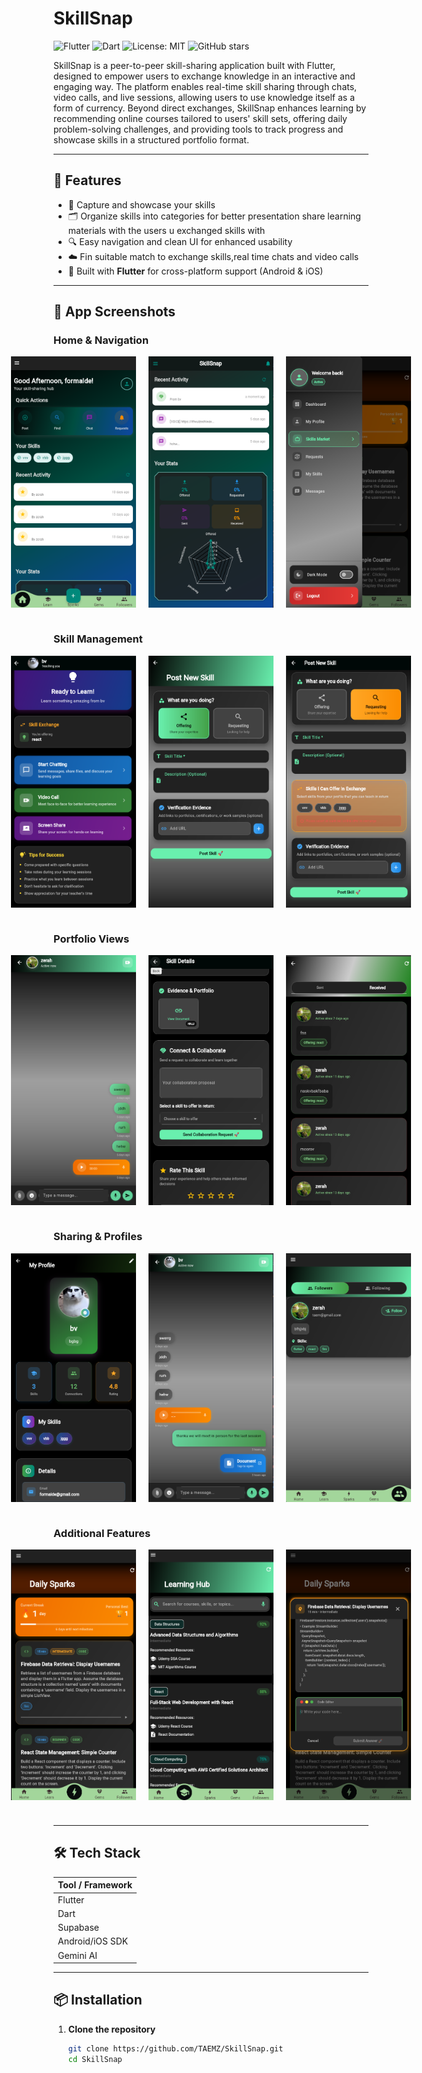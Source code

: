 # SkillSnap

![Flutter](https://img.shields.io/badge/Flutter-3.x-blue?logo=flutter)
![Dart](https://img.shields.io/badge/Dart-2.x-blue?logo=dart)
![License: MIT](https://img.shields.io/badge/License-MIT-green.svg)
![GitHub stars](https://img.shields.io/github/stars/TAEMZ/SkillSnap?style=social)

SkillSnap is a peer-to-peer skill-sharing application built with Flutter, designed to empower users to exchange knowledge in an interactive and engaging way. The platform enables real-time skill sharing through chats, video calls, and live sessions, allowing users to use knowledge itself as a form of currency. Beyond direct exchanges, SkillSnap enhances learning by recommending online courses tailored to users' skill sets, offering daily problem-solving challenges, and providing tools to track progress and showcase skills in a structured portfolio format.

---

## 🚀 Features

- 📸 Capture and showcase your skills  
- 🗂️ Organize skills into categories for better presentation share learning materials with the users u exchanged skills with 
- 🔍 Easy navigation and clean UI for enhanced usability  
- ☁️ Fin suitable match to exchange skills,real time chats and video calls  
- 📱 Built with **Flutter** for cross-platform support (Android & iOS)

---

## 📸 App Screenshots

### Home & Navigation


<div align="center" style="display: flex; justify-content: center; gap: 20px; margin-bottom: 40px;">
  
  <img src="assets/img15.png" width="200" alt="Home Screen">
  <img src="assets/img3.png" width="200" alt="Navigation Drawer">
  <img src="assets/img11.png" width="200" alt="Categories">
</div>

### Skill Management
<div align="center" style="display: flex; justify-content: center; gap: 20px; margin-bottom: 40px;">
  <img src="assets/img1.png" width="200" alt="dashboard">
  <img src="assets/img7.png" width="200" alt="Skill Details">
  <img src="assets/img6.png" width="200" alt="Edit Skill">
</div>

### Portfolio Views
<div align="center" style="display: flex; justify-content: center; gap: 20px; margin-bottom: 40px;">
  <img src="assets/img5.png" width="200" alt="Grid View">
  <img src="assets/img8.png" width="200" alt="List View">
  <img src="assets/img9.png" width="200" alt="Category Filter">
</div>

### Sharing & Profiles
<div align="center" style="display: flex; justify-content: center; gap: 20px; margin-bottom: 40px;">
  <img src="assets/img10.png" width="200" alt="Share Skills">
  <img src="assets/img2.png" width="200" alt="User Profile">
  <img src="assets/img4.png" width="200" alt="Settings">
</div>

### Additional Features
<div align="center" style="display: flex; justify-content: center; gap: 20px; margin-bottom: 40px;">
  <img src="assets/img13.png" width="200" alt="Search Functionality">
  <img src="assets/img14.png" width="200" alt="Dark Mode">
  <img src="assets/img12.png" width="200" alt="Skill Analytics">
</div>

---

## 🛠️ Tech Stack

| Tool / Framework | 
|------------------|
| Flutter          | 
| Dart             | 
| Supabase         |
| Android/iOS SDK  |
| Gemini AI        |

---

## 📦 Installation

1. **Clone the repository**
   ```bash
   git clone https://github.com/TAEMZ/SkillSnap.git
   cd SkillSnap
